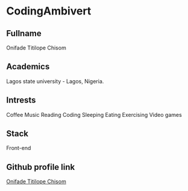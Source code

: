 # CodingAmbivert

## Fullname

Onifade Titilope Chisom

## Academics

Lagos state university - Lagos, Nigeria.

## Intrests

Coffee
Music
Reading
Coding
Sleeping
Eating
Exercising
Video games

## Stack

Front-end

## Github profile link

[Onifade Titilope Chisom](https://www.github.com/codingAmbivert)
